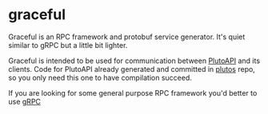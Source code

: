 # graceful
Graceful is an RPC framework and protobuf service generator. It's quiet similar to gRPC but a little bit lighter.

Graceful is intended to be used for communication between [PlutoAPI](https://github.com/qiwitech/qdp) and its clients. Code for PlutoAPI already generated and committed in [plutos](https://github.com/qiwitech/qdp) repo, so you only need this one to have compilation succeed.

If you are looking for some general purpose RPC framework you'd better to use [gRPC](https://github.com/grpc/grpc)
